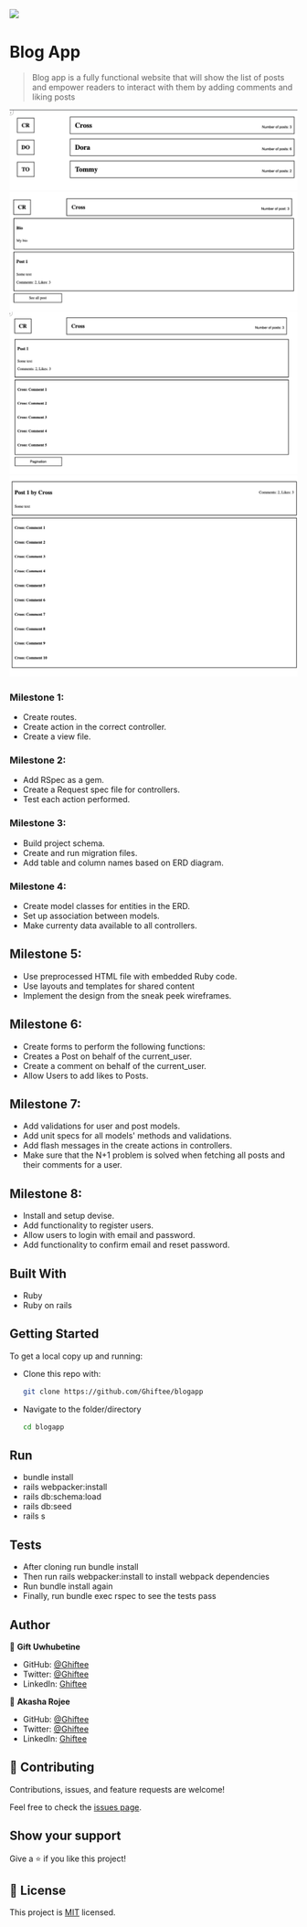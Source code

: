 ![](https://camo.githubusercontent.com/8a4ae3fb98faf74ddf78a6677ceaa6e8872f7f340f569b7c5e1aa9bcc4061d95/68747470733a2f2f696d672e736869656c64732e696f2f62616467652f4d6963726f76657273652d626c756576696f6c6574)

# Blog App

> Blog app is a fully functional website that will show the list of posts and empower readers to interact with them by adding comments and liking posts

![](screenshots/user.png)
![](screenshots/user_details.png)
![](screenshots/post.png)
![](screenshots/post_details.png)
 

### Milestone 1:

- Create routes.
- Create action in the correct controller.
- Create a view file.

### Milestone 2:

- Add RSpec as a gem.
- Create a Request spec file for controllers.
- Test each action performed.

### Milestone 3:

- Build project schema.
- Create and run migration files.
- Add table and column names based on ERD diagram.

### Milestone 4:

- Create model classes for entities in the ERD.
- Set up association between models.
- Make currenty data available to all controllers.

## Milestone 5:

- Use preprocessed HTML file with embedded Ruby code.
- Use layouts and templates for shared content
- Implement the design from the sneak peek wireframes.

## Milestone 6:
- Create forms to perform the following functions:
- Creates a Post on behalf of the current_user.
- Create a comment on behalf of the current_user.
- Allow Users to add likes to Posts.

## Milestone 7:
- Add validations for user and post models.
- Add unit specs for all models' methods and validations.
- Add flash messages in the create actions in controllers.
- Make sure that the N+1 problem is solved when fetching all posts and their comments for a user.

## Milestone 8:
- Install and setup devise.
- Add functionality to register users.
- Allow users to login with email and password.
- Add functionality to confirm email and reset password.

## Built With
- Ruby
- Ruby on rails

## Getting Started

To get a local copy up and running:

* Clone this repo with:

    ```bash
    git clone https://github.com/Ghiftee/blogapp
    ```

* Navigate to the folder/directory

    ```bash
    cd blogapp
    ```

## Run
- bundle install
- rails webpacker:install
- rails db:schema:load
- rails db:seed
- rails s

## Tests
- After cloning run bundle install
- Then run rails webpacker:install to install webpack dependencies
- Run bundle install again
- Finally, run bundle exec rspec to see the tests pass

## Author

👤 **Gift Uwhubetine**

- GitHub: [@Ghiftee](https://github.com/ghiftee)
- Twitter: [@Ghiftee](https://twitter.com/i_ghiftee)
- LinkedIn: [Ghiftee](https://linkedin.com/in/giftuwhubetine)

👤 **Akasha Rojee**

- GitHub: [@Ghiftee](https://github.com/AkashaRojee)
- Twitter: [@Ghiftee](https://twitter.com/AkashaRojee)
- LinkedIn: [Ghiftee](https://linkedin.com/in/AkashaRojee)

## 🤝 Contributing

Contributions, issues, and feature requests are welcome!

Feel free to check the [issues page](../../issues/).

## Show your support

Give a ⭐️ if you like this project!

## 📝 License

This project is [MIT](./MIT.md) licensed.